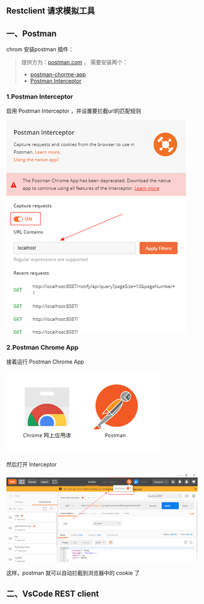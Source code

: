 ## Restclient 请求模拟工具





## 一、Postman

chrom 安装postman 插件：

> 提供方为：[postman.com](http://postman.com/) ， 需要安装两个：
>
> - [postman-chorme-app](https://chrome.google.com/webstore/detail/postman/fhbjgbiflinjbdggehcddcbncdddomop?hl=zh-CN)
> - [Postman Interceptor](https://chrome.google.com/webstore/detail/postman-interceptor/aicmkgpgakddgnaphhhpliifpcfhicfo)





### 1.Postman Interceptor

启用 Postman Interceptor ，并设置要拦截url的匹配规则

![image-20200924114213547](./images/image-20200924114213547.png)



### 2.Postman Chrome App

接着运行 Postman Chrome App

![image-20200924115333357](./images/image-20200924115333357.png)

然后打开 Interceptor 

![image-20200924115459753](./images/image-20200924115459753.png)





这样，postman 就可以自动拦截到浏览器中的 cookie 了



## 二、VsCode REST client









